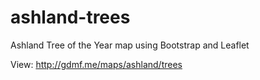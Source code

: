 ashland-trees
=============

Ashland Tree of the Year map using Bootstrap and Leaflet

View: http://gdmf.me/maps/ashland/trees